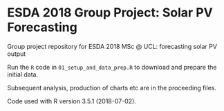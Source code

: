 # ESDA 2018 Group Project: Solar PV Forecasting

Group project repository for ESDA 2018 MSc @ UCL: forecasting solar PV output

Run the `R` code in `01_setup_and_data_prep.R` to download and prepare the initial data.

Subsequent analysis, production of charts etc are in the proceeding files.

Code used with R version 3.5.1 (2018-07-02).

